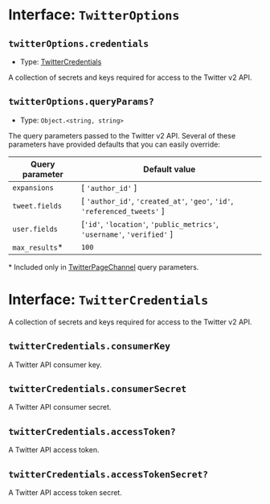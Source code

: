 # Interface: `TwitterOptions`

## `twitterOptions.credentials`
- Type: [TwitterCredentials](#interface-twittercredentials)

A collection of secrets and keys required for access to the Twitter v2 API.

## `twitterOptions.queryParams?`

- Type: `Object.<string, string>`

The query parameters passed to the Twitter v2 API. Several of these parameters have provided defaults that you can easily override:

| Query parameter   | Default value   |
| ----------------- | ------------- |
| `expansions`      | [ `'author_id'` ]      |
| `tweet.fields`    | [ `'author_id'`, `'created_at'`, `'geo'`, `'id'`, `'referenced_tweets'` ]        |
| `user.fields`     | [`'id'`, `'location'`, `'public_metrics'`, `'username'`, `'verified'` ]         |
| `max_results`* | `100` |

\* Included only in [TwitterPageChannel](../page.md) query parameters.

# Interface: `TwitterCredentials`

A collection of secrets and keys required for access to the Twitter v2 API.

## `twitterCredentials.consumerKey`

A Twitter API consumer key.

## `twitterCredentials.consumerSecret`

A Twitter API consumer secret.

## `twitterCredentials.accessToken?`

A Twitter API access token.

## `twitterCredentials.accessTokenSecret?`

A Twitter API access token secret.
